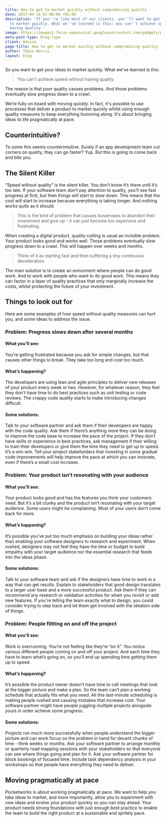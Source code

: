 ```yaml
---
title: How to get to market quickly without compromising quality
date: 2017-05-14 01:00:00 +01:00
description: 'If you''re like most of our clients, you''ll want to get your ideas
  to market quickly. What we''ve learned is this: you can''t achieve speed without
  having quality.'
image: https://images1-focus-opensocial.googleusercontent.com/gadgets/proxy?container=focus&resize_w=1024&refresh=2592000&url=https://cdn1.tekrevue.com/wp-content/uploads/2015/01/speedometer-blazing-fast.jpg
meta-post-type: Blog-Type
client: Advice
page-title: How to get to market quickly without compromising quality
author: Tobin Harris
layout: blog
---
```


So you want to get your ideas to market quickly. What we've learned is this: 

> You can't achieve speed without having quality. 

<!--more-->

The reason is that poor quality causes problems. And those problems eventually slow progress down to a crawl.

We’re fully on board with moving quickly. In fact, it's possible to use processes that deliver a product to market quickly whilst using enough quality measures to keep everything humming along. It's about bringing ideas to life pragmatically at pace.


## Counterintuitive?

To some this seems counterintuitive. Surely if an app development team cut corners on quality, they can go faster? Yup. But this is going to come back and bite you.

## The Silent Killer

“Speed without quality” is the silent killer. You don’t know it’s there until it’s too late. If your software team don’t pay attention to quality, you’ll see fast progress at first, but then things will start to slow down. This means that the cost will start to increase because everything is taking longer. And nothing works quite as it should. 

> This is the kind of problem that causes busiensses to abandon their investment and give up - it can just become too expensive and frustrating.

When creating a digital product, quality cutting is usual an invisible problem. Your product looks good and works well. Those problems eventually slow progress down to a crawl. This will happen over weeks and months. 

> Think of it as starting fast and then suffering a tiny continuous decelleration.

The main solution is to create an evironment where people can do good work. And to work with people who want to do good work. This means they can factor in a layer of quality practices that only marginally increase the costs, whilst protecting the future of your investment.

## Things to look out for

Here are some examples of how speed without quality measures can hurt you, and some ideas to address the issue.

### Problem: Progress slows down after several months

#### What you’ll see:

You’re getting frustrated because you ask for simple changes, but that causes other things to break. They take too long and cost too much.

#### What’s happening?
The developers are using lean and agile principles to deliver new releases of your product every week or two. However, for whatever reason, they feel they don’t have time to do best practices such as unit testing or code reviews. The crappy code quality starts to make introducing changes difficult. 

#### Some solutions:

Talk to your software partner and ask them if their developers are happy with the code quality. Ask them if there’s anything more they can be doing to improve the code base to increase the pace of the project. If they don’t have skills or experience in best practices, ask management if their willing to train their developers or give them the time they need to get up to speed. It’s a win-win. Tell your project stakeholders that investing in some gradual code improvements will help improve the pace at which you can innovate, even if there’s a small cost increase.

### Problem: Your product isn’t resonating with your audience

#### What you’ll see:

Your product looks good and has the features you think your customers need. But it’s a bit clunky and the product isn’t resonating with your target audience. Some users might be complaining. Most of your users don’t come back for more.

#### What’s happening?

It’s possible you’ve put too much emphasis on building your ideas rather than enabling your software designers to research and experiment. When rushed, designers may not feel they have the time or budget to build empathy with your target audience nor the essential research that feeds into the ideas phase.

#### Some solutions:

Talk to your software team and ask if the designers have time to work in a way that can get results. Explain to stakeholders that good design translates to a larger user base and a more successful product. Ask them if they can recommend any research or validation activities for when you revisit or add new features. If you're telling the team exactly what to design, you could consider trying to step back and let them get involved with the ideation side of things.

### Problem: People flitting on and off the project


#### What you'll see:

Work is overrunning. You’re not feeling like they’re “on it”. You notice various different people coming on and off your project. And each time they have to learn what’s going on, so you’ll end up spending time getting them up to speed. 

#### What’s happening?

It’s possible the product owner doesn’t have time to call meetings that look at the bigger picture and make a plan. So the team can’t plan a working schedule that actually fits what you need. All this last-minute scheduling is making people rushed and causing mistakes that increase cost. Your software partner might have people juggling multiple projects alongside yours in order achieve some progress.

#### Some solutions:

Projects run much more successfully when people understand the bigger picture and can work focus on the problem in hand for decent chunks of time - think weeks or months. Ask your software partner to arrange monthly or quarterly road mapping sessions with your stakeholders so that everyone can see where things going and plan for it. Ask your software partner for block bookings of focused time. Include task dependency analysis in your workshops so that people have everything they need to deliver. 

## Moving pragmatically at pace

Pocketworks is about working pragmatically at pace. We want to help you take ideas to market, and more importantly, allow you to experiment with new ideas and evolve your product quickly so you can stay ahead. Your product needs strong foundations with just enough best practice to enable the team to build the right product at a sustainable and spritely pace.
